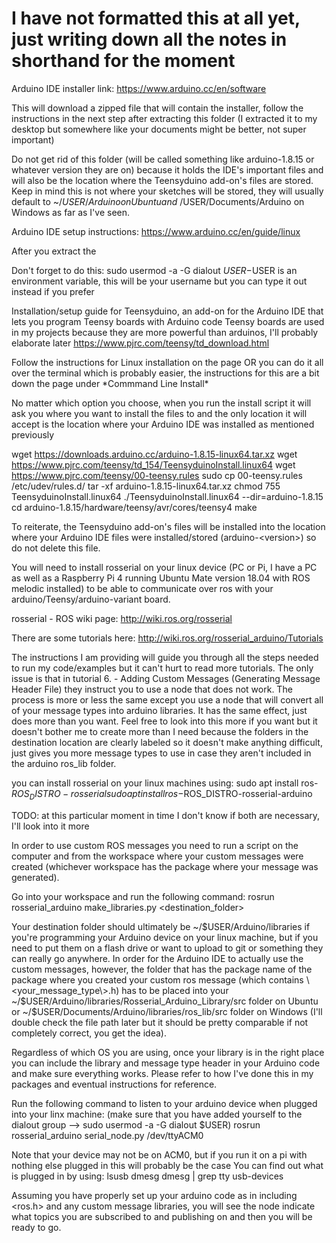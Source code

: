 # I have not formatted this at all yet, just writing down all the notes in shorthand for the moment

Arduino IDE installer link:
https://www.arduino.cc/en/software

This will download a zipped file that will contain the installer, follow the instructions in the next step after extracting this folder (I extracted it to my desktop but somewhere like your documents might be better, not super important)

Do not get rid of this folder (will be called something like arduino-1.8.15 or whatever version they are on) because it holds the IDE's important files and will also be the location where the Teensyduino add-on's files are stored. Keep in mind this is not where your sketches will be stored, they will usually default to ~/$USER/Arduino on Ubuntu and ~/$USER/Documents/Arduino on Windows as far as I've seen.

Arduino IDE setup instructions:
https://www.arduino.cc/en/guide/linux

After you extract the 

Don't forget to do this:
sudo usermod -a -G dialout $USER
 -$USER is an environment variable, this will be your username but you can type it out instead if you prefer

Installation/setup guide for Teensyduino, an add-on for the Arduino IDE that lets you program Teensy boards with Arduino code
Teensy boards are used in my projects because they are more powerful than arduinos, I'll probably elaborate later
https://www.pjrc.com/teensy/td_download.html

Follow the instructions for Linux installation on the page
OR
you can do it all over the terminal which is probably easier, the instructions for this are a bit down the page under \*Commmand Line Install\*

No matter which option you choose, when you run the install script it will ask you where you want to install the files to and the only location it will accept is the location where your Arduino IDE was installed as mentioned previously

wget https://downloads.arduino.cc/arduino-1.8.15-linux64.tar.xz
wget https://www.pjrc.com/teensy/td_154/TeensyduinoInstall.linux64
wget https://www.pjrc.com/teensy/00-teensy.rules
sudo cp 00-teensy.rules /etc/udev/rules.d/
tar -xf arduino-1.8.15-linux64.tar.xz
chmod 755 TeensyduinoInstall.linux64
./TeensyduinoInstall.linux64 --dir=arduino-1.8.15
cd arduino-1.8.15/hardware/teensy/avr/cores/teensy4
make

To reiterate, the Teensyduino add-on's files will be installed into the location where your Arduino IDE files were installed/stored (arduino-\<version\>) so do not delete this file.

You will need to install rosserial on your linux device (PC or Pi, I have a PC as well as a Raspberry Pi 4 running Ubuntu Mate version 18.04 with ROS melodic installed) to be able to communicate over ros with your arduino/Teensy/arduino-variant board.

rosserial - ROS wiki page:
http://wiki.ros.org/rosserial

There are some tutorials here:
http://wiki.ros.org/rosserial_arduino/Tutorials

The instructions I am providing will guide you through all the steps needed to run my code/examples but it can't hurt to read more tutorials. The only issue is that in tutorial 6. - Adding Custom Messages (Generating Message Header File) they instruct you to use a node that does not work. The process is more or less the same except you use a node that will convert all of your message types into arduino libraries. It has the same effect, just does more than you want. Feel free to look into this more if you want but it doesn't bother me to create more than I need because the folders in the destination location are clearly labeled so it doesn't make anything difficult, just gives you more message types to use in case they aren't included in the arduino ros_lib folder.

you can install rosserial on your linux machines using:
sudo apt install ros-$ROS_DISTRO-rosserial
sudo apt install ros-$ROS_DISTRO-rosserial-arduino

TODO: at this particular moment in time I don't know if both are necessary, I'll look into it more

In order to use custom ROS messages you need to run a script on the computer and from the workspace where your custom messages were created (whichever workspace has the package where your message was generated).

Go into your workspace and run the following command:
rosrun rosserial\_arduino make\_libraries.py \<destination_folder\>

Your destination folder should ultimately be ~/$USER/Arduino/libraries if you're programming your Arduino device on your linux machine, but if you need to put them on a flash drive or want to upload to git or something they can really go anywhere. In order for the Arduino IDE to actually use the custom messages, however, the folder that has the package name of the package where you created your custom ros message (which contains \<your_message_type\>.h) has to be placed into your ~/$USER/Arduino/libraries/Rosserial_Arduino_Library/src folder on Ubuntu or ~/$USER/Documents/Arduino/libraries/ros_lib/src folder on Windows (I'll double check the file path later but it should be pretty comparable if not completely correct, you get the idea).

Regardless of which OS you are using, once your library is in the right place you can include the library and message type header in your Arduino code and make sure everything works. Please refer to how I've done this in my packages and eventual instructions for reference.

Run the following command to listen to your arduino device when plugged into your linx machine:
(make sure that you have added yourself to the dialout group --> sudo usermod -a -G dialout $USER)
rosrun rosserial\_arduino serial\_node.py /dev/ttyACM0

Note that your device may not be on ACM0, but if you run it on a pi with nothing else plugged in this will probably be the case
You can find out what is plugged in by using:
lsusb
dmesg
dmesg | grep tty
usb-devices

Assuming you have properly set up your arduino code as in including \<ros.h\> and any custom message libraries, you will see the node indicate what topics you are subscribed to and publishing on and then you will be ready to go.
